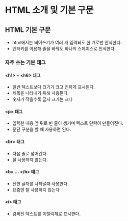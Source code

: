 # HTML 소개 및 기본 구문

## HTML 기본 구문

* html에서는 띄어쓰기가 여러 개 입력되도 한 개로만 인식한다.
* 엔터키를 이용해 줄을 바꿔도 하나의 스페이스로 인식한다.

### 자주 쓰는 기본 태그

#### \<h1> ~ \<h6> 태그

* 일반 텍스트보다 크기가 크고 진하게 표시된다.
* 제목을 나타내기 위해 사용된다.
* 숫자가 작을수록 글자 크기는 크다



#### \<p> 태그

* 입력한 내용 앞 뒤로 빈 줄이 생기며 텍스트 단락이 만들어진다.
* 문단 구분을 할 때 사용하면 된다.



#### \<br> 태그

* 다음 줄로 넘어간다.
* 잘 사용하지 않는다.



#### \<b> ... \</b> 태그

* 진한 글자를 나타낼때 사용한다.
* 요즘엔 잘 사용하지 않는다.



#### \<i> 태그

* 감싸진 텍스트를 이탤릭체로 표시한다.